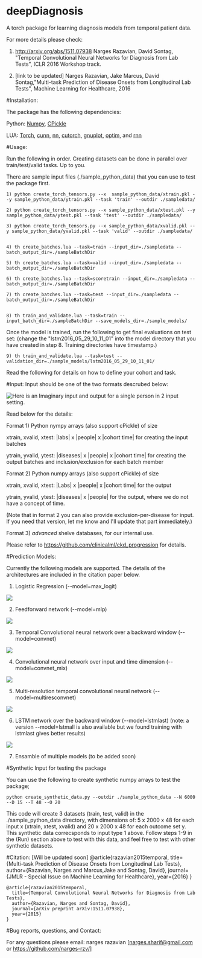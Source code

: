 # deepDiagnosis
A torch package for learning diagnosis models from temporal patient data.

For more details please check:

1) http://arxiv.org/abs/1511.07938 
Narges Razavian, David Sontag, "Temporal Convolutional Neural Networks for Diagnosis from Lab Tests", ICLR 2016 Workshop track. 

2) [link to be updated]
Narges Razavian, Jake Marcus, David Sontag,"Multi-task Prediction of Disease Onsets from Longitudinal Lab Tests", Machine Learning for Healthcare, 2016

#Installation:

The package has the following dependencies:

Python: [Numpy](http://www.scipy.org/scipylib/download.html), [CPickle](https://pymotw.com/2/pickle/)

LUA: [Torch](http://torch.ch/docs/getting-started.html), [cunn](https://github.com/torch/cunn), [nn](https://github.com/torch/nn), [cutorch](https://github.com/torch/cutorch), [gnuplot](https://github.com/torch/gnuplot), [optim](https://github.com/torch/optim), and [rnn](https://github.com/Element-Research/rnn)

#Usage:

Run the following in order. Creating datasets can be done in parallel over train/test/valid tasks. Up to you.

There are sample input files (./sample_python_data) that you can use to test the package first. 


	1) python create_torch_tensors.py --x  sample_python_data/xtrain.pkl --y sample_python_data/ytrain.pkl --task 'train' --outdir ./sampledata/

	2) python create_torch_tensors.py --x sample_python_data/xtest.pkl --y sample_python_data/ytest.pkl --task 'test' --outdir ./sampledata/

	3) python create_torch_tensors.py --x sample_python_data/xvalid.pkl --y sample_python_data/yvalid.pkl --task 'valid' --outdir ./sampledata/


	4) th create_batches.lua --task=train --input_dir=./sampledata --batch_output_dir=./sampleBatchDir 

	5) th create_batches.lua --task=valid --input_dir=./sampledata --batch_output_dir=./sampleBatchDir 

	6) th create_batches.lua --task=scoretrain --input_dir=./sampledata --batch_output_dir=./sampleBatchDir 

	7) th create_batches.lua --task=test --input_dir=./sampledata --batch_output_dir=./sampleBatchDir


	8) th train_and_validate.lua --task=train --input_batch_dir=./sampleBatchDir --save_models_dir=./sample_models/


Once the model is trained, run the following to get final evaluations on test set: (change the "lstm2016_05_29_10_11_01" into the model directory that you have created in step 8. Training directories have timestamp.)


	9) th train_and_validate.lua --task=test --validation_dir=./sample_models/lstm2016_05_29_10_11_01/

Read the following for details on how to define your cohort and task.

#Input: 
Input should be one of the two formats descrubed below:


![Here is an Imaginary input and output for a single person in 2 input setting.](https://github.com/clinicalml/deepDiagnosis/blob/master/doc/input_formats.png)


Read below for the details:

Format 1) Python nympy arrays (also support cPickle) of size 

xtrain, xvalid, xtest: |labs| x |people| x |cohort time| for creating the input batches
	
ytrain, yvalid, ytest: |diseases| x |people| x |cohort time| for creating the output batches and inclusion/exclusion for each batch member


Format 2) Python numpy arrays (also support cPickle) of size

xtrain, xvalid, xtest: |Labs| x |people| x |cohort time| for the output
	
ytrain, yvalid, ytest: |diseases| x |people| for the output, where we do not have a concept of time.

(Note that in format 2 you can also provide exclusion-per-disease for input. If you need that version, let me know and I'll update that part immediately.) 

Format 3) *advanced* shelve databases, for our internal use.

Please refer to https://github.com/clinicalml/ckd_progression for details.


#Prediction Models:

Currently the following models are supported. The details of the architectures are included in the citation paper below.


1) Logistic Regression  (--model=max_logit)

![](https://github.com/clinicalml/deepDiagnosis/blob/master/doc/maxlogit.png )


2) Feedforward network  (--model=mlp)

![](https://github.com/clinicalml/deepDiagnosis/blob/master/doc/mlp.png )


3) Temporal Convolutional neural network over a backward window   (--model=convnet) 

![](https://github.com/clinicalml/deepDiagnosis/blob/master/doc/arch1.png )


4) Convolutional neural network over input and time dimension  (--model=convnet_mix)

![](https://github.com/clinicalml/deepDiagnosis/blob/master/doc/conv_arch2.png )


5) Multi-resolution temporal convolutional neural network  (--model=multiresconvnet)

![](https://github.com/clinicalml/deepDiagnosis/blob/master/doc/conv_arch1.png)


6) LSTM network over the backward window  (--model=lstmlast) (note: a version --model=lstmall is also available but we found training with lstmlast gives better results)

![](https://github.com/clinicalml/deepDiagnosis/blob/master/doc/lstm_last.png )


7) Ensamble of multiple models  (to be added soon)


#Synthetic Input for testing the package

You can use the following to create synthetic numpy arrays to test the package;

	python create_synthetic_data.py --outdir ./sample_python_data --N 6000  --D 15 --T 48 --O 20

This code will create 3 datasets (train, test, valid) in the ./sample_python_data directory, with dimensions of: 5 x  2000 x 48 for each input x (xtrain, xtest, xvalid) and 20 x  2000 x  48 for each outcome set y. This synthetic data correcsponds to input type 1 above. Follow steps 1-9 in the (Run) section above to test with this data, and feel free to test with other synthetic datasets.

#Citation: [Will be updated soon]
	@article{razavian2015temporal,
	  title={Multi-task Prediction of Disease Onsets from Longitudinal Lab Tests},
	  author={Razavian, Narges and Marcus,Jake and Sontag, David},
	  journal={JMLR - Special Issue on Machine Learning for Healthcare},
	  year={2016}
	}

	@article{razavian2015temporal,
	  title={Temporal Convolutional Neural Networks for Diagnosis from Lab Tests},
	  author={Razavian, Narges and Sontag, David},
	  journal={arXiv preprint arXiv:1511.07938},
	  year={2015}
	}

#Bug reports, questions, and Contact:

For any questions please email:
narges razavian [narges.sharif@gmail.com or https://github.com/narges-rzv/]

